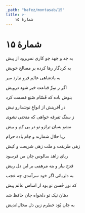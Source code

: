 ```yaml
---
_path: "hafez/montasab/15"
title: >-
    شمارهٔ ۱۵
---
```

# شمارهٔ ۱۵

<div class="b" id="bn1"><div class="m1"><p>به جد و جهد چو کاری نمی‌رود از پیش</p></div>
<div class="m2"><p>به کردگار رها کرده بر مصالح خویش</p></div></div>
<div class="b" id="bn2"><div class="m1"><p>به پادشاهی عالم فرو نیارد سر</p></div>
<div class="m2"><p>اگر ز سِرِّ قناعت خبر شود درویش</p></div></div>
<div class="b" id="bn3"><div class="m1"><p>بنوش باده که قَسّام صُنع قسمت کرد</p></div>
<div class="m2"><p>در آفرینش از انواعِ نوشدارو نیش</p></div></div>
<div class="b" id="bn4"><div class="m1"><p>ز سنگ تفرقه خواهی که منحنی نشوی</p></div>
<div class="m2"><p>مشو بسان ترازو تو در پی کم و بیش</p></div></div>
<div class="b" id="bn5"><div class="m1"><p>ریا حلال شمارند و جام باده حرام</p></div>
<div class="m2"><p>زهی طریقت و ملت زهی شریعت و کیش</p></div></div>
<div class="b" id="bn6"><div class="m1"><p>ریای زاهد سالوس جان من فرسود</p></div>
<div class="m2"><p>قدح بیار و بنه مرهمی بر این دل ریش</p></div></div>
<div class="b" id="bn7"><div class="m1"><p>به دلربائی اگر خود سرآمدی چه عجب</p></div>
<div class="m2"><p>که نور حُسن تو بود از اساس عالم پیش</p></div></div>
<div class="b" id="bn8"><div class="m1"><p>دهان نیک تو دلخواه جان حافظ شد</p></div>
<div class="m2"><p>به جان بُوَد خطرم زین دل محال‌اندیش</p></div></div>
